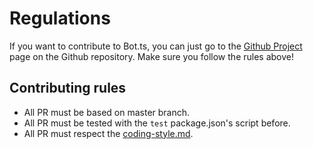 # Regulations

If you want to contribute to Bot.ts, you can just go to the [Github Project](https://github.com/orgs/bot-ts/projects/2/views/6) page on the Github repository. Make sure you follow the rules above!

## Contributing rules

- All PR must be based on master branch.
- All PR must be tested with the `test` package.json's script before.
- All PR must respect the [coding-style.md](coding-style.md "mention").
